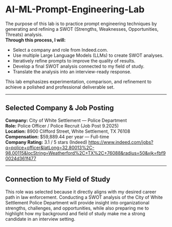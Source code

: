 # AI-ML-Prompt-Engineering-Lab
The purpose of this lab is to practice prompt engineering techniques by generating and refining a SWOT (Strengths, Weaknesses, Opportunities, Threats) analysis.  
**Through this process, I will:**
- Select a company and role from Indeed.com.
- Use multiple Large Language Models (LLMs) to create SWOT analyses.
- Iteratively refine prompts to improve the quality of results.
- Develop a final SWOT analysis connected to my field of study.
- Translate the analysis into an interview-ready response.

This lab emphasizes experimentation, comparison, and refinement to achieve a polished and professional deliverable set.

---

## Selected Company & Job Posting

**Company:** City of White Settlement — Police Department  
**Role:** Police Officer / Police Recruit (Job Post 9.2025)  
**Location:** 8900 Clifford Street, White Settlement, TX 76108  
**Compensation:** $59,889.44 per year — Full-time  
**Company Rating:** 3.1 / 5 stars (Indeed)
https://www.indeed.com/jobs?q=police+officer&latLong=32.80013%2C-98.00115&locString=Weatherford%2C+TX%2C+76088&radius=50&vjk=fbf90024d361f477

---

## Connection to My Field of Study
This role was selected because it directly aligns with my desired career path in law enforcement. Conducting a SWOT analysis of the City of White Settlement Police Department will provide insight into organizational strengths, challenges, and opportunities, while also preparing me to highlight how my background and field of study make me a strong candidate in an interview setting.
